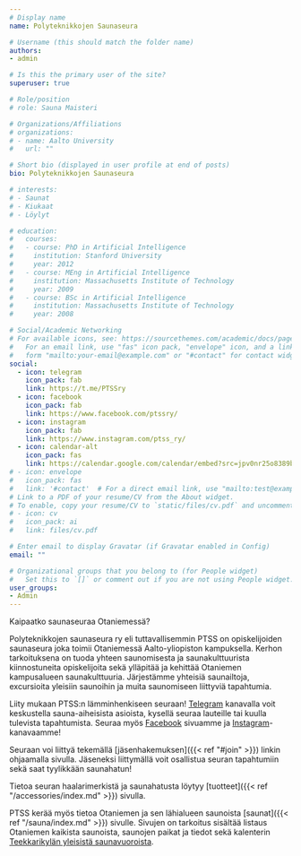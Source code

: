 ```yaml
---
# Display name
name: Polyteknikkojen Saunaseura

# Username (this should match the folder name)
authors:
- admin

# Is this the primary user of the site?
superuser: true

# Role/position
# role: Sauna Maisteri

# Organizations/Affiliations
# organizations:
# - name: Aalto University
#   url: ""

# Short bio (displayed in user profile at end of posts)
bio: Polyteknikkojen Saunaseura

# interests:
# - Saunat
# - Kiukaat 
# - Löylyt

# education:
#   courses:
#   - course: PhD in Artificial Intelligence
#     institution: Stanford University
#     year: 2012
#   - course: MEng in Artificial Intelligence
#     institution: Massachusetts Institute of Technology
#     year: 2009
#   - course: BSc in Artificial Intelligence
#     institution: Massachusetts Institute of Technology
#     year: 2008

# Social/Academic Networking
# For available icons, see: https://sourcethemes.com/academic/docs/page-builder/#icons
#   For an email link, use "fas" icon pack, "envelope" icon, and a link in the
#   form "mailto:your-email@example.com" or "#contact" for contact widget.
social:
  - icon: telegram
    icon_pack: fab
    link: https://t.me/PTSSry
  - icon: facebook
    icon_pack: fab
    link: https://www.facebook.com/ptssry/
  - icon: instagram
    icon_pack: fab
    link: https://www.instagram.com/ptss_ry/
  - icon: calendar-alt
    icon_pack: fas
    link: https://calendar.google.com/calendar/embed?src=jpv0nr25o8389bl3mao4q3hb9s%40group.calendar.google.com
# - icon: envelope
#   icon_pack: fas
#   link: '#contact'  # For a direct email link, use "mailto:test@example.org".
# Link to a PDF of your resume/CV from the About widget.
# To enable, copy your resume/CV to `static/files/cv.pdf` and uncomment the lines below.
# - icon: cv
#   icon_pack: ai
#   link: files/cv.pdf

# Enter email to display Gravatar (if Gravatar enabled in Config)
email: ""

# Organizational groups that you belong to (for People widget)
#   Set this to `[]` or comment out if you are not using People widget.
user_groups:
- Admin
---
```


Kaipaatko saunaseuraa Otaniemessä?

Polyteknikkojen saunaseura ry eli tuttavallisemmin PTSS on opiskelijoiden saunaseura joka toimii Otaniemessä Aalto-yliopiston kampuksella. Kerhon tarkoituksena on tuoda yhteen saunomisesta ja saunakulttuurista kiinnostuneita opiskelijoita sekä ylläpitää ja kehittää Otaniemen kampusalueen saunakulttuuria. Järjestämme yhteisiä saunailtoja, excursioita yleisiin saunoihin ja muita saunomiseen liittyviä tapahtumia.

Liity mukaan PTSS:n lämminhenkiseen seuraan! [Telegram](https://t.me/PTSSry) kanavalla voit keskustella sauna-aiheisista asioista, kysellä seuraa lauteille tai kuulla tulevista tapahtumista. Seuraa myös [Facebook](https://www.facebook.com/ptssry/) sivuamme ja [Instagram](https://www.instagram.com/ptss_ry/)-kanavaamme!

Seuraan voi liittyä tekemällä [jäsenhakemuksen]({{< ref "#join" >}}) linkin ohjaamalla sivulla. Jäseneksi liittymällä voit osallistua seuran tapahtumiin sekä saat tyylikkään saunahatun!

Tietoa seuran haalarimerkistä ja saunahatusta löytyy [tuotteet]({{< ref "/accessories/index.md" >}}) sivulla.

PTSS kerää myös tietoa Otaniemen ja sen lähialueen saunoista [saunat]({{< ref "/sauna/index.md" >}}) sivulle. Sivujen on tarkoitus sisältää listaus Otaniemen kaikista saunoista, saunojen paikat ja tiedot sekä kalenterin [Teekkarikylän yleisistä saunavuoroista](https://calendar.google.com/calendar/embed?src=jpv0nr25o8389bl3mao4q3hb9s%40group.calendar.google.com).
